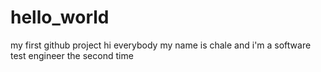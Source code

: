 # hello_world
my first github project
hi everybody
  my name is chale and i'm a software test engineer
  the second time
